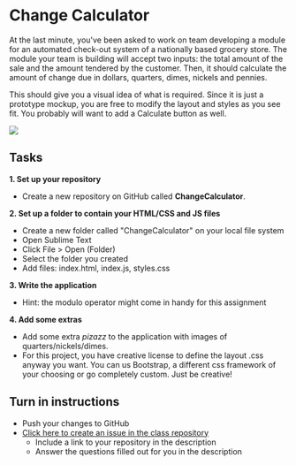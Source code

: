 # Change Calculator

At the last minute, you've been asked to work on team developing a module for an automated check-out system of a nationally based grocery store. The module your team is building will accept two inputs: the total amount of the sale and the amount tendered by the customer. Then, it should calculate the amount of change due in dollars, quarters, dimes, nickels and pennies.

This should give you a visual idea of what is required. Since it is just a prototype mockup, you are free to modify the layout and styles as you see fit. You probably will want to add a Calculate button as well.

<img src="http://i.imgur.com/1jKogI1.png" />

## Tasks

**1. Set up your repository**
* Create a new repository on GitHub called **ChangeCalculator**.

**2. Set up a folder to contain your HTML/CSS and JS files**
* Create a new folder called "ChangeCalculator" on your local file system
* Open Sublime Text 
* Click File > Open (Folder)
* Select the folder you created
* Add files: index.html, index.js, styles.css

**3. Write the application**
* Hint: the modulo operator might come in handy for this assignment

**4. Add some extras**
* Add some extra *pizazz* to the application with images of quarters/nickels/dimes.
* For this project, you have creative license to define the layout .css anyway you want. You can us Bootstrap, a different css framework of your choosing or go completely custom. Just be creative!


## Turn in instructions

* Push your changes to GitHub 
* [Click here to create an issue in the class repository](https://www.github.com/OriginCodeAcademy/2016-SC-WinterCohort/issues/new?title=ChangeCalculator&body=1.%20Where%20can%20I%20find%20your%20repository%3F%20(Paste%20the%20url%20of%20your%20repository%20below)%0A%0A2.%20What%20was%20your%20biggest%20success%20in%20this%20application%3F%0A%0A3.%20What%20extras%20did%20you%20add%20to%20this%20project%3F%0A%0A4.%20What%20was%20the%20hardest%20part%20for%20you%20with%20this%20project%3F)
	* Include a link to your repository in the description
	* Answer the questions filled out for you in the description
